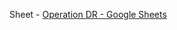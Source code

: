 Sheet - [Operation DR - Google Sheets](https://docs.google.com/spreadsheets/d/1kcpVOIP9PqUGL4G_qsu7tXFcKTRKV6u7HUlP-6dt074/edit#gid=0)
